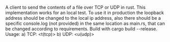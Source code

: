 A client to send the contents of a file over TCP or UDP in rust. This implementation works for an local test. To use it in production the loopback address should be changed to the local ip address, 
also there should be a specific console.log (not provided) in the same location as main.rs, that can be changed according to requirements. 
Build with cargo build --release.
Usage: a) TCP: <executablename> <t(tcp)> <portnumber>
       b) UDP: <executablename> <u(udp)> <portnumber> <receiver IP>

